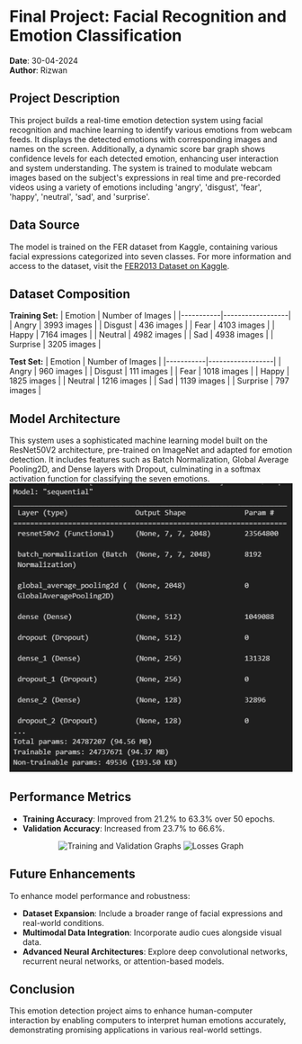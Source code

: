 # Final Project: Facial Recognition and Emotion Classification

**Date**: 30-04-2024  
**Author**: Rizwan

## Project Description
This project builds a real-time emotion detection system using facial recognition and machine learning to identify various emotions from webcam feeds. It displays the detected emotions with corresponding images and names on the screen. Additionally, a dynamic score bar graph shows confidence levels for each detected emotion, enhancing user interaction and system understanding. The system is trained to modulate webcam images based on the subject's expressions in real time and pre-recorded videos using a variety of emotions including 'angry', 'disgust', 'fear', 'happy', 'neutral', 'sad', and 'surprise'.

## Data Source
The model is trained on the FER dataset from Kaggle, containing various facial expressions categorized into seven classes. For more information and access to the dataset, visit the [FER2013 Dataset on Kaggle](https://www.kaggle.com/datasets/msambare/fer2013).

## Dataset Composition
**Training Set:**
| Emotion   | Number of Images |
|-----------|------------------|
| Angry     | 3993 images      |
| Disgust   | 436 images       |
| Fear      | 4103 images      |
| Happy     | 7164 images      |
| Neutral   | 4982 images      |
| Sad       | 4938 images      |
| Surprise  | 3205 images      |

**Test Set:**
| Emotion   | Number of Images |
|-----------|------------------|
| Angry     | 960 images       |
| Disgust   | 111 images       |
| Fear      | 1018 images      |
| Happy     | 1825 images      |
| Neutral   | 1216 images      |
| Sad       | 1139 images      |
| Surprise  | 797 images       |

## Model Architecture
This system uses a sophisticated machine learning model built on the ResNet50V2 architecture, pre-trained on ImageNet and adapted for emotion detection. It includes features such as Batch Normalization, Global Average Pooling2D, and Dense layers with Dropout, culminating in a softmax activation function for classifying the seven emotions.
![Alt text](web/images/model.PNG)
## Performance Metrics
- **Training Accuracy**: Improved from 21.2% to 63.3% over 50 epochs.
- **Validation Accuracy**: Increased from 23.7% to 66.6%.

<p align="center">
  <img src="images/accuracy.png" alt="Training and Validation Graphs" style="width: 45%;">
  <img src="images/losses.png" alt="Losses Graph" style="width: 45%;">
</p>

## Future Enhancements
To enhance model performance and robustness:
- **Dataset Expansion**: Include a broader range of facial expressions and real-world conditions.
- **Multimodal Data Integration**: Incorporate audio cues alongside visual data.
- **Advanced Neural Architectures**: Explore deep convolutional networks, recurrent neural networks, or attention-based models.

## Conclusion
This emotion detection project aims to enhance human-computer interaction by enabling computers to interpret human emotions accurately, demonstrating promising applications in various real-world settings.

